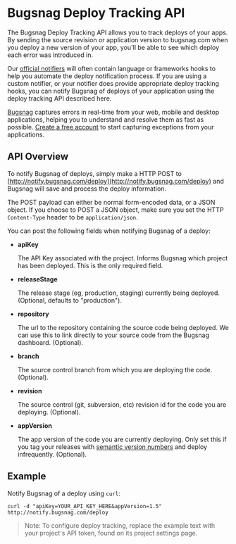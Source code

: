 Bugsnag Deploy Tracking API
===========================

The Bugsnag Deploy Tracking API allows you to track deploys of your apps.
By sending the source revision or application version to bugsnag.com when
you deploy a new version of your app, you'll be able to see which deploy each
error was introduced in.

Our [official notifiers](https://bugsnag.com/docs/notifiers) will often
contain language or frameworks hooks to help you automate the deploy
notification process. If you are using a custom notifier, or your notifier
does provide appropriate deploy tracking hooks, you can notify Bugsnag of
deploys of your application using the deploy tracking API described here.

[Bugsnag](http://bugsnag.com) captures errors in real-time from your web,
mobile and desktop applications, helping you to understand and resolve them
as fast as possible. [Create a free account](http://bugsnag.com) to start
capturing exceptions from your applications.


API Overview
------------

To notify Bugsnag of deploys, simply make a HTTP POST to
[http://notify.bugsnag.com/deploy](http://notify.bugsnag.com/deploy)
and Bugsnag will save and process the deploy information.

The POST payload can either be normal form-encoded data, or a JSON object. If
you choose to POST a JSON object, make sure you set the HTTP `Content-Type`
header to be `application/json`.

You can post the following fields when notifying Bugsnag of a deploy:

-   **apiKey**

    The API Key associated with the project. Informs Bugsnag which project
    has been deployed. This is the only required field.

-   **releaseStage**

    The release stage (eg, production, staging) currently being deployed.
    (Optional, defaults to "production").

-   **repository**

    The url to the repository containing the source code being deployed.
    We can use this to link directly to your source code from the Bugsnag
    dashboard. (Optional).

-   **branch**

    The source control branch from which you are deploying the code.
    (Optional).

-   **revision**

    The source control (git, subversion, etc) revision id for the code you
    are deploying. (Optional).

-   **appVersion**

    The app version of the code you are currently deploying. Only set this
    if you tag your releases with [semantic version numbers](http://semver.org/)
    and deploy infrequently. (Optional).


Example
-------

Notify Bugsnag of a deploy using `curl`:

```shell
curl -d "apiKey=YOUR_API_KEY_HERE&appVersion=1.5" http://notify.bugsnag.com/deploy
```

> Note: To configure deploy tracking, replace the example text with your project's API token, found on its project settings page.
